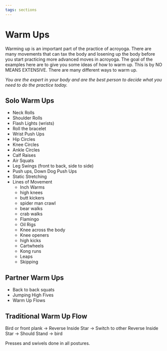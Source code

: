 ```yaml
---
tags: sections
---
```


# Warm Ups

Warming up is an important part of the practice of acroyoga. There are many movements that can tax the body and losening up the body before you start practicing more advanced moves in acroyoga. The goal of the examples here are to give you some ideas of how to warm up. This is by NO MEANS EXTENSIVE. There are many different ways to warm up.

_You are the expert in your body and are the best person to decide what you need to do the practice today._

## Solo Warm Ups

- Neck Rolls
- Shoulder Rolls
- Flash Lights (wrists)
- Roll the bracelet
- Wrist Push Ups
- Hip Circles
- Knee Circles
- Ankle Circles
- Calf Raises
- Air Squats
- Leg Swings (front to back, side to side)
- Push ups, Down Dog Push Ups
- Static Stretching
- Lines of Movement
  - Inch Warms
  - high knees
  - butt kickers
  - spider man crawl
  - bear walks
  - crab walks
  - Flamingo
  - Oil Rigs
  - Knee across the body
  - Knee openers
  - high kicks
  - Cartwheels
  - Kong runs
  - Leaps
  - Skipping

## Partner Warm Ups

- Back to back squats
- Jumping High Fives
- Warm Up Flows

## Traditional Warm Up Flow

Bird or front plank -> Reverse Inside Star -> Switch to other Reverse Inside Star -> Should Stand -> bird

Presses and swivels done in all postures.
